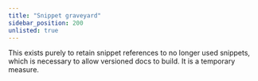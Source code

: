 ```yaml
---
title: "Snippet graveyard"
sidebar_position: 200
unlisted: true
---
```


This exists purely to retain snippet references to no longer used snippets,
which is necessary to allow versioned docs to build. It is a temporary measure.

<CodeExample path="docs_beta_snippets/docs_beta_snippets/guides/components/deployments/12-workspace.yaml" language="YAML" title="my-deployment/workspace.yaml" />
